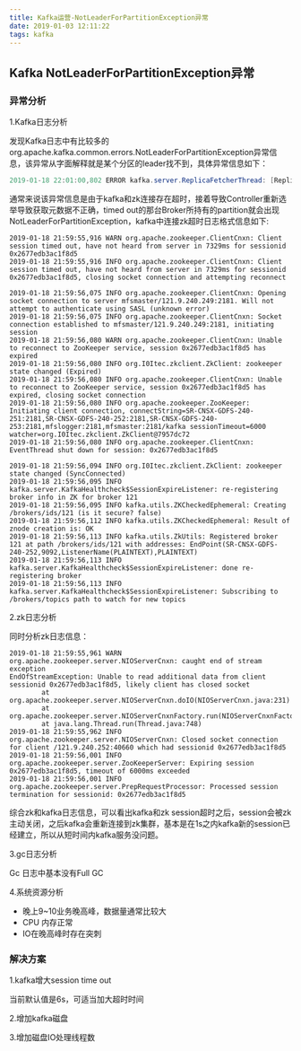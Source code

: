 ```yaml
---
title: Kafka运营-NotLeaderForPartitionException异常
date: 2019-01-03 12:11:22
tags: kafka
---
```



## Kafka NotLeaderForPartitionException异常

### 异常分析

1.Kafka日志分析

发现Kafka日志中有比较多的org.apache.kafka.common.errors.NotLeaderForPartitionException异常信息，该异常从字面解释就是某个分区的leader找不到，具体异常信息如下：

```java
2019-01-18 22:01:00,802 ERROR kafka.server.ReplicaFetcherThread: [ReplicaFetcherThread-0-118]: Error for partition [kafka_custflow_topic_test,5] to broker 118:org.apache.kafka.common.errors.NotLeaderForPartitionException: This server is not the leader for that topic-partition.
```

通常来说该异常信息是由于kafka和zk连接存在超时，接着导致Controller重新选举导致获取元数据不正确，timed out的那台Broker所持有的partition就会出现NotLeaderForPartitionException，kafka中连接zk超时日志格式信息如下:

```
2019-01-18 21:59:55,916 WARN org.apache.zookeeper.ClientCnxn: Client session timed out, have not heard from server in 7329ms for sessionid 0x2677edb3ac1f8d5
2019-01-18 21:59:55,916 INFO org.apache.zookeeper.ClientCnxn: Client session timed out, have not heard from server in 7329ms for sessionid 0x2677edb3ac1f8d5, closing socket connection and attempting reconnect
```
```
2019-01-18 21:59:56,075 INFO org.apache.zookeeper.ClientCnxn: Opening socket connection to server mfsmaster/121.9.240.249:2181. Will not attempt to authenticate using SASL (unknown error)
2019-01-18 21:59:56,075 INFO org.apache.zookeeper.ClientCnxn: Socket connection established to mfsmaster/121.9.240.249:2181, initiating session
2019-01-18 21:59:56,080 WARN org.apache.zookeeper.ClientCnxn: Unable to reconnect to ZooKeeper service, session 0x2677edb3ac1f8d5 has expired
2019-01-18 21:59:56,080 INFO org.I0Itec.zkclient.ZkClient: zookeeper state changed (Expired)
2019-01-18 21:59:56,080 INFO org.apache.zookeeper.ClientCnxn: Unable to reconnect to ZooKeeper service, session 0x2677edb3ac1f8d5 has expired, closing socket connection
2019-01-18 21:59:56,080 INFO org.apache.zookeeper.ZooKeeper: Initiating client connection, connectString=SR-CNSX-GDFS-240-251:2181,SR-CNSX-GDFS-240-252:2181,SR-CNSX-GDFS-240-253:2181,mfslogger:2181,mfsmaster:2181/kafka sessionTimeout=6000 watcher=org.I0Itec.zkclient.ZkClient@7957dc72
2019-01-18 21:59:56,080 INFO org.apache.zookeeper.ClientCnxn: EventThread shut down for session: 0x2677edb3ac1f8d5
```

```
2019-01-18 21:59:56,094 INFO org.I0Itec.zkclient.ZkClient: zookeeper state changed (SyncConnected)
2019-01-18 21:59:56,095 INFO kafka.server.KafkaHealthcheck$SessionExpireListener: re-registering broker info in ZK for broker 121
2019-01-18 21:59:56,095 INFO kafka.utils.ZKCheckedEphemeral: Creating /brokers/ids/121 (is it secure? false)
2019-01-18 21:59:56,112 INFO kafka.utils.ZKCheckedEphemeral: Result of znode creation is: OK
2019-01-18 21:59:56,113 INFO kafka.utils.ZkUtils: Registered broker 121 at path /brokers/ids/121 with addresses: EndPoint(SR-CNSX-GDFS-240-252,9092,ListenerName(PLAINTEXT),PLAINTEXT)
2019-01-18 21:59:56,113 INFO kafka.server.KafkaHealthcheck$SessionExpireListener: done re-registering broker
2019-01-18 21:59:56,113 INFO kafka.server.KafkaHealthcheck$SessionExpireListener: Subscribing to /brokers/topics path to watch for new topics
```



2.zk日志分析

同时分析zk日志信息：

```
2019-01-18 21:59:55,961 WARN org.apache.zookeeper.server.NIOServerCnxn: caught end of stream exception
EndOfStreamException: Unable to read additional data from client sessionid 0x2677edb3ac1f8d5, likely client has closed socket
        at org.apache.zookeeper.server.NIOServerCnxn.doIO(NIOServerCnxn.java:231)
        at org.apache.zookeeper.server.NIOServerCnxnFactory.run(NIOServerCnxnFactory.java:208)
        at java.lang.Thread.run(Thread.java:748)
2019-01-18 21:59:55,962 INFO org.apache.zookeeper.server.NIOServerCnxn: Closed socket connection for client /121.9.240.252:40660 which had sessionid 0x2677edb3ac1f8d5
2019-01-18 21:59:56,001 INFO org.apache.zookeeper.server.ZooKeeperServer: Expiring session 0x2677edb3ac1f8d5, timeout of 6000ms exceeded
2019-01-18 21:59:56,001 INFO org.apache.zookeeper.server.PrepRequestProcessor: Processed session termination for sessionid: 0x2677edb3ac1f8d5
```

综合zk和kafka日志信息，可以看出kafka和zk session超时之后，session会被zk主动关闭，之后kafka会重新连接到zk集群，基本是在1s之内kafka新的session已经建立，所以从短时间内kafka服务没问题。



3.gc日志分析

Gc 日志中基本没有Full GC



4.系统资源分析
- 晚上9~10业务晚高峰，数据量通常比较大
- CPU 内存正常
- IO在晚高峰时存在突刺



### 解决方案

1.kafka增大session time out 

当前默认值是6s，可适当加大超时时间

2.增加kafka磁盘

3.增加磁盘IO处理线程数